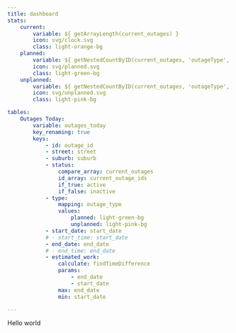 ```yaml
---
title: dashboard
stats:
    current: 
        variable: ${ getArrayLength(current_outages) }
        icon: svg/clock.svg
        class: light-orange-bg
    planned: 
        variable: ${ getNestedCountByID(current_outages, 'outageType', 'Planned') }
        icon: svg/planned.svg
        class: light-green-bg
    unplanned: 
        variable: ${ getNestedCountByID(current_outages, 'outageType', 'Unplanned') }
        icon: svg/unplanned.svg
        class: light-pink-bg

tables:
    Outages Today:
        variable: outages_today
        key_renaming: true
        keys:
            - id: outage_id
            - street: street
            - suburb: suburb
            - status:
                compare_array: current_outages
                id_array: current_outage_ids
                if_true: active
                if_false: inactive
            - type:
                mapping: outage_type
                values:
                    planned: light-green-bg
                    unplanned: light-pink-bg
            - start_date: start_date
            # - start_time: start_date
            - end_date: end_date
            # - end_time: end_date
            - estimated_work:
                calculate: findTimeDifference
                params:
                    - end_date
                    - start_date
                max: end_date
                min: start_date

---
```

Hello world